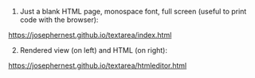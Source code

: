 1) Just a blank HTML page, monospace font, full screen (useful to print code with the browser):

https://josephernest.github.io/textarea/index.html

2) Rendered view (on left) and HTML (on right):

https://josephernest.github.io/textarea/htmleditor.html
